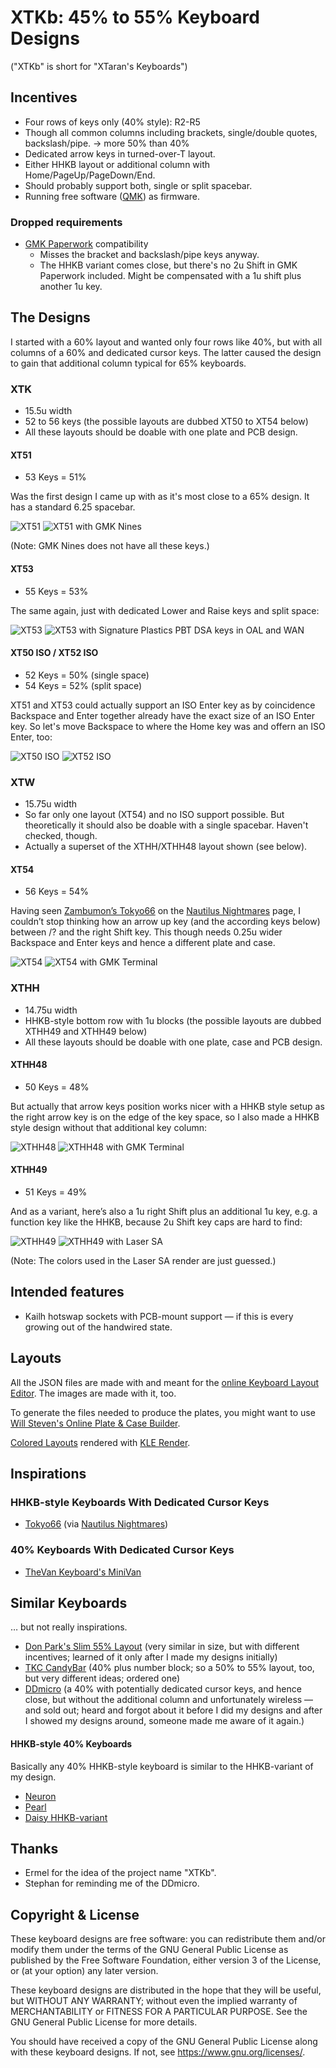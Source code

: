 XTKb: 45% to 55% Keyboard Designs
=================================

("XTKb" is short for "XTaran's Keyboards")


Incentives
----------

* Four rows of keys only (40% style): R2-R5
* Though all common columns including brackets, single/double quotes,
  backslash/pipe. → more 50% than 40%
* Dedicated arrow keys in turned-over-T layout.
* Either HHKB layout or additional column with
  Home/PageUp/PageDown/End.
* Should probably support both, single or split spacebar.
* Running free software ([QMK](https://qmk.fm/)) as firmware.

### Dropped requirements

* [GMK Paperwork](https://thevankeyboards.com/products/paperwork)
  compatibility
    * Misses the bracket and backslash/pipe keys anyway.
    * The HHKB variant comes close, but there's no 2u Shift in GMK
      Paperwork included. Might be compensated with a 1u shift plus
      another 1u key.


The Designs
-----------

I started with a 60% layout and wanted only four rows like 40%, but
with all columns of a 60% and dedicated cursor keys. The latter caused
the design to gain that additional column typical for 65% keyboards.

### XTK

* 15.5u width
* 52 to 56 keys (the possible layouts are dubbed XT50 to XT54 below)
* All these layouts should be doable with one plate and PCB design.

#### XT51

* 53 Keys = 51%

Was the first design I came up with as it's most close to a 65%
design. It has a standard 6.25 spacebar.

![XT51](Images/XT51.png)
![XT51 with GMK Nines](Images/XT51.GMK-Nines.png)

(Note: GMK Nines does not have all these keys.)

#### XT53

* 55 Keys = 53%

The same again, just with dedicated Lower and Raise keys and split
space:

![XT53](Images/XT53.png)
![XT53 with Signature Plastics PBT DSA keys in OAL and WAN](Images/XT53.SP-PBT-DSA-OAL-WAN.png)

#### XT50 ISO / XT52 ISO

* 52 Keys = 50% (single space)
* 54 Keys = 52% (split space)

XT51 and XT53 could actually support an ISO Enter key as by
coincidence Backspace and Enter together already have the exact size
of an ISO Enter key. So let's move Backspace to where the Home key was
and offern an ISO Enter, too:

![XT50 ISO](Images/XT50.ISO.png)
![XT52 ISO](Images/XT52.ISO.png)

### XTW

* 15.75u width
* So far only one layout (XT54) and no ISO support possible. But
  theoretically it should also be doable with a single
  spacebar. Haven't checked, though.
* Actually a superset of the XTHH/XTHH48 layout shown (see below).

#### XT54

* 56 Keys = 54%

Having seen [Zambumon’s
Tokyo66](https://zambumon.files.wordpress.com/2018/09/nautilus_nightmares_tokyo66_1.png)
on the [Nautilus
Nightmares](https://zambumon.com/nautilus-nightmares/) page, I
couldn’t stop thinking how an arrow up key (and the according keys
below) between /? and the right Shift key. This though needs 0.25u
wider Backspace and Enter keys and hence a different plate and case.

![XT54](Images/XT54.png)
![XT54 with GMK Terminal](Images/XT54.GMK-Terminal.png)

### XTHH

* 14.75u width
* HHKB-style bottom row with 1u blocks (the possible layouts are
  dubbed XTHH49 and XTHH49 below)
* All these layouts should be doable with one plate, case and PCB design.

#### XTHH48

* 50 Keys = 48%

But actually that arrow keys position works nicer with a HHKB style
setup as the right arrow key is on the edge of the key space, so I
also made a HHKB style design without that additional key column:

![XTHH48](Images/XTHH48.png)
![XTHH48 with GMK Terminal](Images/XTHH48.GMK-Terminal.png)

#### XTHH49

* 51 Keys = 49%

And as a variant, here’s also a 1u right Shift plus an additional 1u
key, e.g. a function key like the HHKB, because 2u Shift key caps are
hard to find:

![XTHH49](Images/XTHH49.png)
![XTHH49 with Laser SA](Images/XTHH49.Laser-SA.png)

(Note: The colors used in the Laser SA render are just guessed.)


Intended features
-----------------

* Kailh hotswap sockets with PCB-mount support — if this is every
  growing out of the handwired state.


Layouts
-------

All the JSON files are made with and meant for the [online Keyboard
Layout Editor](http://www.keyboard-layout-editor.com/). The images are
made with it, too.

To generate the files needed to produce the plates, you might want to
use [Will Steven's Online Plate & Case
Builder](http://builder.swillkb.com/).

[Colored Layouts](Images/) rendered with [KLE
Render](https://kle-render.herokuapp.com/).


Inspirations
------------

### HHKB-style Keyboards With Dedicated Cursor Keys

* [Tokyo66](https://zambumon.files.wordpress.com/2018/09/nautilus_nightmares_tokyo66_1.png?w=788&h=525)
  (via [Nautilus
  Nightmares](https://zambumon.com/nautilus-nightmares/))

### 40% Keyboards With Dedicated Cursor Keys

* [TheVan Keyboard's MiniVan](https://thevankeyboards.com/pages/minivan)


Similar Keyboards
-----------------

… but not really inspirations.

* [Don Park's Slim 55%
  Layout](https://www.keebtalk.com/t/slim-55-layout/6771) (very
  similar in size, but with different incentives; learned of it only
  after I made my designs initially)
* [TKC CandyBar](https://thekey.company/collections/candybar) (40%
  plus number block; so a 50% to 55% layout, too, but very different
  ideas; ordered one)
* [DDmicro](https://kbdfans.com/blogs/news/ddmicro-wireless-keyboard)
  (a 40% with potentially dedicated cursor keys, and hence close, but
  without the additional column and unfortunately wireless — and sold
  out; heard and forgot about it before I did my designs and after I
  showed my designs around, someone made me aware of it again.)

#### HHKB-style 40% Keyboards

Basically any 40% HHKB-style keyboard is similar to the HHKB-variant
of my design.

* [Neuron](https://www.keebtalk.com/t/ic-neuron-hhkb-40/6894)
* [Pearl](https://geekhack.org/index.php?topic=92259.0)
* [Daisy HHKB-variant](https://kprepublic.com/products/anodized-aluminium-case-for-daisy-40-hhkb-layout-custom-keyboard-acrylic-diffuser-can-support-daisy)


Thanks
------

* Ermel for the idea of the project name "XTKb".
* Stephan for reminding me of the DDmicro.


Copyright & License
-------------------

These keyboard designs are free software: you can redistribute them
and/or modify them under the terms of the GNU General Public License
as published by the Free Software Foundation, either version 3 of the
License, or (at your option) any later version.

These keyboard designs are distributed in the hope that they will be
useful, but WITHOUT ANY WARRANTY; without even the implied warranty of
MERCHANTABILITY or FITNESS FOR A PARTICULAR PURPOSE.  See the GNU
General Public License for more details.

You should have received a copy of the GNU General Public License
along with these keyboard designs.  If not, see
https://www.gnu.org/licenses/.
